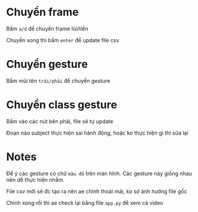 # Chuyển frame
Bấm `a/d` để chuyển frame lùi/tiến

Chuyển xong thì bấm `enter` để update file csv

# Chuyển gesture
Bấm mũi tên `trái/phải` để chuyển gesture

# Chuyển class gesture
Bấm vào các nút bên phải, file sẽ tự update

Đoạn nào subject thực hiện sai hành động, hoặc ko thực hiện gì thì sửa lại

# Notes 
Để ý các gesture có chữ `màu đỏ` trên màn hình. Các gesture này giống nhau nên dễ thực hiện nhầm.

File csv mới sẽ đc tạo ra nên ae chỉnh thoải mái, ko sợ ảnh hưởng file gốc

Chỉnh xong rồi thì ae check lại bằng file `app.py` để xem cả video